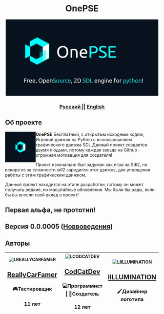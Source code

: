 <h1 align="center"> <b>OnePSE</b> </h1>

<div align="center">
    <img src="ReadmeRes/banner.png" width="500">
</div>

<h3 align="center"> <a href="READMEru.md" >Русский </a> || <a href="README.md"> English </a>

## Об проекте
<img src="ReadmeRes/logo.png" width="100" align="left">
<b>OnePSE</b> Бесплатный, с открытым исходным кодом, Игровой движок на Python с использованием графического движка SDL
Данный проект создается двумя людьми, потому каждая звезда на Github - огромная мотивация для создателя!

Проект изначально был задуман как игра на Sdl2, но вскоре из за сложности sdl2 зародился этот движок, для упрощения работы с этим графическим движком.

Данный проект находится на этапе разработки, потому он может получать редкие, но масштабные обновления. Мы были бы рады, если бы вы внесли свой вклад в проект!

## Первая альфа, не прототип!
## Версия 0.0.0005 ([Новвоведения](Added/AddedRu.md))

## Авторы

| ![LREALLYCARFAMER] <h2>[ReallyCarFamer]</h2> <h3> 🎮Тестировщик </h3> <h3> 11 лет </h3>| ![LCODCATDEV] <h2>[CodCatDev]</h2> <h3> 💻Программист \| 🔧Создатель</h3> <h3> 12 лет </h3>| ![LIILLUMINATION] <h2>[IILLUMINATION]</h2> <h3>🖌️Дизайнер логотипа<h3> |
| :---: | :---: | :---: |

[LCODCATDEV]: https://avatars.githubusercontent.com/u/192712551?s=150
[CodCatDev]: https://github.com/CodCatDev
[LREALLYCARFAMER]: https://avatars.githubusercontent.com/u/233435786?s=150
[ReallyCarFamer]: https://github.com/ReallyCarFamer
[LIILLUMINATION]: https://avatars.githubusercontent.com/u/197430084?s=150
[IILLUMINATION]: https://github.com/IILLUMINATION